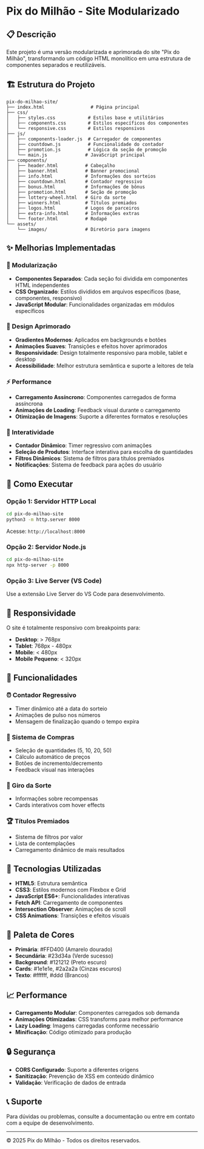 # Pix do Milhão - Site Modularizado

## 📋 Descrição
Este projeto é uma versão modularizada e aprimorada do site "Pix do Milhão", transformando um código HTML monolítico em uma estrutura de componentes separados e reutilizáveis.

## 🏗️ Estrutura do Projeto

```
pix-do-milhao-site/
├── index.html                 # Página principal
├── css/
│   ├── styles.css            # Estilos base e utilitários
│   ├── components.css        # Estilos específicos dos componentes
│   └── responsive.css        # Estilos responsivos
├── js/
│   ├── components-loader.js  # Carregador de componentes
│   ├── countdown.js          # Funcionalidade do contador
│   ├── promotion.js          # Lógica da seção de promoção
│   └── main.js              # JavaScript principal
├── components/
│   ├── header.html          # Cabeçalho
│   ├── banner.html          # Banner promocional
│   ├── info.html            # Informações dos sorteios
│   ├── countdown.html       # Contador regressivo
│   ├── bonus.html           # Informações de bônus
│   ├── promotion.html       # Seção de promoção
│   ├── lottery-wheel.html   # Giro da sorte
│   ├── winners.html         # Títulos premiados
│   ├── logos.html           # Logos de parceiros
│   ├── extra-info.html      # Informações extras
│   └── footer.html          # Rodapé
└── assets/
    └── images/              # Diretório para imagens
```

## ✨ Melhorias Implementadas

### 🔧 Modularização
- **Componentes Separados**: Cada seção foi dividida em componentes HTML independentes
- **CSS Organizado**: Estilos divididos em arquivos específicos (base, componentes, responsivo)
- **JavaScript Modular**: Funcionalidades organizadas em módulos específicos

### 🎨 Design Aprimorado
- **Gradientes Modernos**: Aplicados em backgrounds e botões
- **Animações Suaves**: Transições e efeitos hover aprimorados
- **Responsividade**: Design totalmente responsivo para mobile, tablet e desktop
- **Acessibilidade**: Melhor estrutura semântica e suporte a leitores de tela

### ⚡ Performance
- **Carregamento Assíncrono**: Componentes carregados de forma assíncrona
- **Animações de Loading**: Feedback visual durante o carregamento
- **Otimização de Imagens**: Suporte a diferentes formatos e resoluções

### 🔄 Interatividade
- **Contador Dinâmico**: Timer regressivo com animações
- **Seleção de Produtos**: Interface interativa para escolha de quantidades
- **Filtros Dinâmicos**: Sistema de filtros para títulos premiados
- **Notificações**: Sistema de feedback para ações do usuário

## 🚀 Como Executar

### Opção 1: Servidor HTTP Local
```bash
cd pix-do-milhao-site
python3 -m http.server 8000
```
Acesse: `http://localhost:8000`

### Opção 2: Servidor Node.js
```bash
cd pix-do-milhao-site
npx http-server -p 8000
```

### Opção 3: Live Server (VS Code)
Use a extensão Live Server do VS Code para desenvolvimento.

## 📱 Responsividade

O site é totalmente responsivo com breakpoints para:
- **Desktop**: > 768px
- **Tablet**: 768px - 480px
- **Mobile**: < 480px
- **Mobile Pequeno**: < 320px

## 🎯 Funcionalidades

### ⏰ Contador Regressivo
- Timer dinâmico até a data do sorteio
- Animações de pulso nos números
- Mensagem de finalização quando o tempo expira

### 🛒 Sistema de Compras
- Seleção de quantidades (5, 10, 20, 50)
- Cálculo automático de preços
- Botões de incremento/decremento
- Feedback visual nas interações

### 🎰 Giro da Sorte
- Informações sobre recompensas
- Cards interativos com hover effects

### 🏆 Títulos Premiados
- Sistema de filtros por valor
- Lista de contemplações
- Carregamento dinâmico de mais resultados

## 🔧 Tecnologias Utilizadas

- **HTML5**: Estrutura semântica
- **CSS3**: Estilos modernos com Flexbox e Grid
- **JavaScript ES6+**: Funcionalidades interativas
- **Fetch API**: Carregamento de componentes
- **Intersection Observer**: Animações de scroll
- **CSS Animations**: Transições e efeitos visuais

## 🎨 Paleta de Cores

- **Primária**: #FFD400 (Amarelo dourado)
- **Secundária**: #23d34a (Verde sucesso)
- **Background**: #121212 (Preto escuro)
- **Cards**: #1e1e1e, #2a2a2a (Cinzas escuros)
- **Texto**: #ffffff, #ddd (Brancos)

## 📈 Performance

- **Carregamento Modular**: Componentes carregados sob demanda
- **Animações Otimizadas**: CSS transforms para melhor performance
- **Lazy Loading**: Imagens carregadas conforme necessário
- **Minificação**: Código otimizado para produção

## 🔒 Segurança

- **CORS Configurado**: Suporte a diferentes origens
- **Sanitização**: Prevenção de XSS em conteúdo dinâmico
- **Validação**: Verificação de dados de entrada

## 📞 Suporte

Para dúvidas ou problemas, consulte a documentação ou entre em contato com a equipe de desenvolvimento.

---

© 2025 Pix do Milhão - Todos os direitos reservados.

